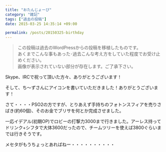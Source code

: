 ```yaml
---
title: "おたんじょーび"
category: "雑記"
tags: ["過去の投稿"]
date: 2015-03-25 14:35:14 +09:00

permalink: /posts/20150325-birthday
---
```


> この投稿は過去のWordPressからの投稿を移植したものです。  
> あくまでこんな事もあった･過去こんな考え方をしていた程度でお受け止めください。  
> 画像が表示されていない部分が存在します。ご了承下さい。

Skype、IRCで祝って頂いた方々、ありがとうございます！

そして、ち～ずさんにアイコンを書いていただきました！ありがとうございます！


さて・・・・PSO2の方ですが、とりあえず手持ちのフォトンスフィアを売りさばき(約60個)、そのお金でブリサを何とか完成させました。

一応イデアル(初期OP)でロビーの打撃力3000まで行きました。アーレス持ってドリンク+シフタで大体3600だったので、チームツリーを使えば3800ぐらいまでは行きそうです。

メセタがもうちょっとあればねー・・・・・・・・・・
